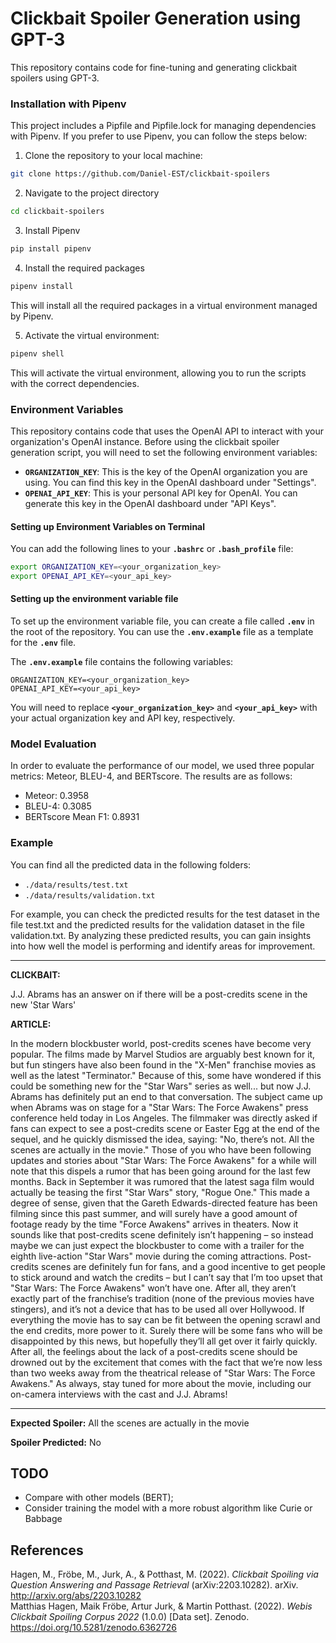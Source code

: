 # Clickbait Spoiler Generation using GPT-3

This repository contains code for fine-tuning and generating clickbait spoilers using GPT-3.

### Installation with Pipenv

This project includes a Pipfile and Pipfile.lock for managing dependencies with Pipenv. If you prefer to use Pipenv, you can follow the steps below:

1. Clone the repository to your local machine:
```bash
git clone https://github.com/Daniel-EST/clickbait-spoilers
```

2. Navigate to the project directory
```bash
cd clickbait-spoilers
```

3. Install Pipenv
```bash
pip install pipenv
```

4. Install the required packages
```bash
pipenv install
```
This will install all the required packages in a virtual environment managed by Pipenv.

5. Activate the virtual environment:
```bash
pipenv shell
```

This will activate the virtual environment, allowing you to run the scripts with the correct dependencies.

### Environment Variables
This repository contains code that uses the OpenAI API to interact with your organization's OpenAI instance. 
Before using the clickbait spoiler generation script, you will need to set the following environment variables:

- **`ORGANIZATION_KEY`**: This is the key of the OpenAI organization you are using. You can find this key in the OpenAI dashboard under "Settings".
- **`OPENAI_API_KEY`**: This is your personal API key for OpenAI. You can generate this key in the OpenAI dashboard under "API Keys".

#### Setting up Environment Variables on Terminal

You can add the following lines to your **`.bashrc`** or **`.bash_profile`** file:

```bash
export ORGANIZATION_KEY=<your_organization_key>
export OPENAI_API_KEY=<your_api_key>
```

#### Setting up the environment variable file

To set up the environment variable file, you can create a file called **`.env`** in the root of the repository. You can use the **`.env.example`** file as a template for the **`.env`** file.

The **`.env.example`** file contains the following variables:
```
ORGANIZATION_KEY=<your_organization_key>
OPENAI_API_KEY=<your_api_key>
```
You will need to replace **`<your_organization_key>`** and **`<your_api_key>`** with your actual organization key and API key, respectively.

### Model Evaluation

In order to evaluate the performance of our model, we used three popular metrics: Meteor, BLEU-4, and BERTscore. The results are as follows:

- Meteor: 0.3958
- BLEU-4: 0.3085
- BERTscore Mean F1: 0.8931


### Example

You can find all the predicted data in the following folders:

- `./data/results/test.txt`
- `./data/results/validation.txt`

For example, you can check the predicted results for the test dataset in the file test.txt and the predicted results for the validation dataset in the file validation.txt. By analyzing these predicted results, you can gain insights into how well the model is performing and identify areas for improvement.

---

**CLICKBAIT:**

J.J. Abrams has an answer on if there will be a post-credits scene in the new 'Star Wars'


**ARTICLE:**

In the modern blockbuster world, post-credits scenes have become very popular. The films made by Marvel Studios are arguably best known for it, but fun stingers have also been found in the "X-Men" franchise movies as well as the latest "Terminator." Because of this, some have wondered if this could be something new for the "Star Wars" series as well... but now J.J. Abrams has definitely put an end to that conversation.
The subject came up when Abrams was on stage for a "Star Wars: The Force Awakens" press conference held today in Los Angeles. The filmmaker was directly asked if fans can expect to see a post-credits scene or Easter Egg at the end of the sequel, and he quickly dismissed the idea, saying:
"No, there’s not. All the scenes are actually in the movie."
Those of you who have been following updates and stories about "Star Wars: The Force Awakens" for a while will note that this dispels a rumor that has been going around for the last few months. Back in September it was rumored that the latest saga film would actually be teasing the first "Star Wars" story, "Rogue One." This made a degree of sense, given that the Gareth Edwards-directed feature has been filming since this past summer, and will surely have a good amount of footage ready by the time "Force Awakens" arrives in theaters. Now it sounds like that post-credits scene definitely isn’t happening – so instead maybe we can just expect the blockbuster to come with a trailer for the eighth live-action "Star Wars" movie during the coming attractions.
Post-credits scenes are definitely fun for fans, and a good incentive to get people to stick around and watch the credits – but I can’t say that I’m too upset that "Star Wars: The Force Awakens" won’t have one. After all, they aren’t exactly part of the franchise’s tradition (none of the previous movies have stingers), and it’s not a device that has to be used all over Hollywood. If everything the movie has to say can be fit between the opening scrawl and the end credits, more power to it.
Surely there will be some fans who will be disappointed by this news, but hopefully they’ll all get over it fairly quickly. After all, the feelings about the lack of a post-credits scene should be drowned out by the excitement that comes with the fact that we’re now less than two weeks away from the theatrical release of "Star Wars: The Force Awakens." As always, stay tuned for more about the movie, including our on-camera interviews with the cast and J.J. Abrams!

---

**Expected Spoiler:**
All the scenes are actually in the movie

**Spoiler Predicted:**
No

## TODO
- Compare with other models (BERT);
- Consider training the model with a more robust algorithm like Curie or Babbage


## References

Hagen, M., Fröbe, M., Jurk, A., & Potthast, M. (2022). _Clickbait Spoiling via Question Answering and Passage Retrieval_ (arXiv:2203.10282). arXiv. http://arxiv.org/abs/2203.10282 \
Matthias Hagen, Maik Fröbe, Artur Jurk, & Martin Potthast. (2022). _Webis Clickbait Spoiling Corpus 2022_ (1.0.0) [Data set]. Zenodo. https://doi.org/10.5281/zenodo.6362726
